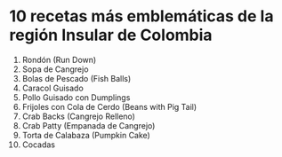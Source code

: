# 10 recetas más emblemáticas de la región Insular de Colombia

1.  Rondón (Run Down)
2.  Sopa de Cangrejo
3.  Bolas de Pescado (Fish Balls)
4.  Caracol Guisado
5.  Pollo Guisado con Dumplings
6.  Frijoles con Cola de Cerdo (Beans with Pig Tail)
7.  Crab Backs (Cangrejo Relleno)
8.  Crab Patty (Empanada de Cangrejo)
9.  Torta de Calabaza (Pumpkin Cake)
10. Cocadas
